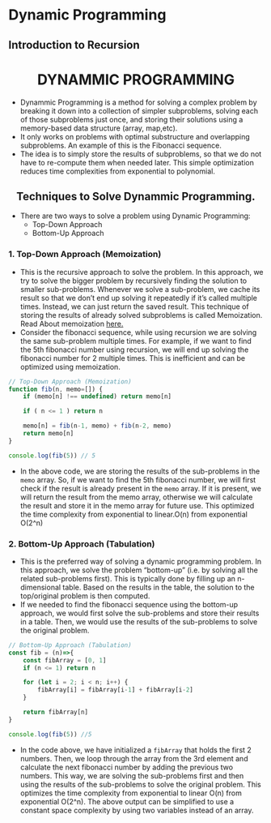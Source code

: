 # Dynamic Programming
## Introduction to Recursion

<h1 align="center">DYNAMMIC PROGRAMMING</h1>

- Dynammic Programming is a method for solving a complex problem by breaking it down into a collection of simpler subproblems, solving each of those subproblems just once, and storing their solutions using a memory-based data structure (array, map,etc).
- It only works on problems with optimal substructure and overlapping subproblems. An example of this is the Fibonacci sequence.
- The idea is to simply store the results of subproblems, so that we do not have to re-compute them when needed later. This simple optimization reduces time complexities from exponential to polynomial.

<h2 align="center"> Techniques to Solve Dynammic Programming.</h2>

- There are two ways to solve a problem using Dynamic Programming:
  - Top-Down Approach
  - Bottom-Up Approach

<h3>1. Top-Down Approach (Memoization) </h3>

- This is the recursive approach to solve the problem. In this approach, we try to solve the bigger problem by recursively finding the solution to smaller sub-problems. Whenever we solve a sub-problem, we cache its result so that we don’t end up solving it repeatedly if it’s called multiple times. Instead, we can just return the saved result. This technique of storing the results of already solved subproblems is called Memoization. Read About memoization <a href="../memoization/README.md">here.</a>
- Consider the fibonacci sequence, while using recursion we are solving the same sub-problem multiple times. For example, if we want to find the 5th fibonacci number using recursion, we will end up solving the fibonacci number for 2 multiple times. This is inefficient and can be optimized using memoization.

```jsx
// Top-Down Approach (Memoization)
function fib(n, memo=[]) {
    if (memo[n] !== undefined) return memo[n]

    if ( n <= 1 ) return n

    memo[n] = fib(n-1, memo) + fib(n-2, memo)
    return memo[n]
}

console.log(fib(5)) // 5
```
- In the above code, we are storing the results of the sub-problems in the <code>memo</code> array. So, if we want to find the 5th fibonacci number, we will first check if the result is already present in the <code>memo</code> array. If it is present, we will return the result from the memo array, otherwise we will calculate the result and store it in the memo array for future use. This optimized the time complexity from exponential to linear.O(n) from exponential O(2^n)

<h3>2. Bottom-Up Approach (Tabulation)</h3>

- This is the preferred way of solving a dynamic programming problem. In this approach, we solve the problem “bottom-up” (i.e. by solving all the related sub-problems first). This is typically done by filling up an n-dimensional table. Based on the results in the table, the solution to the top/original problem is then computed.
- If we needed to find the fibonacci sequence using the bottom-up approach, we would first solve the sub-problems and store their results in a table. Then, we would use the results of the sub-problems to solve the original problem.

```jsx
// Bottom-Up Approach (Tabulation)
const fib = (n)=>{
    const fibArray = [0, 1]
    if (n <= 1) return n

    for (let i = 2; i < n; i++) {
        fibArray[i] = fibArray[i-1] + fibArray[i-2]
    }

    return fibArray[n]
}

console.log(fib(5)) //5
```
- In the code above, we have initialized a <code>fibArray</code> that holds the first 2 numbers. Then, we loop through the array from the 3rd element and calculate the next fibonacci number by adding the previous two numbers. This way, we are solving the sub-problems first and then using the results of the sub-problems to solve the original problem. This optimizes the time complexity from exponential to linear O(n) from exponential O(2^n). The above output can be simplified to use a constant space complexity by using two variables instead of an array.